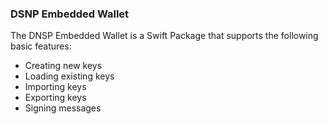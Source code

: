 ### DSNP Embedded Wallet

The DNSP Embedded Wallet is a Swift Package that supports the following basic features: 
* Creating new keys
* Loading existing keys
* Importing keys
* Exporting keys
* Signing messages
